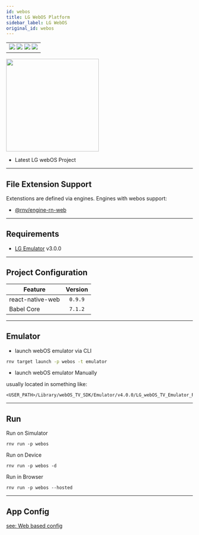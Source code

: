 ```yaml
---
id: webos
title: LG WebOS Platform
sidebar_label: LG WebOS
original_id: webos
---
```


<table>
  <tr>
  <td>
    <img src="https://img.shields.io/badge/Mac-yes-brightgreen.svg" />
    <img src="https://img.shields.io/badge/Windows-yes-brightgreen.svg" />
    <img src="https://img.shields.io/badge/Linux-yes-brightgreen.svg" />
    <img src="https://img.shields.io/badge/HostMode-yes-brightgreen.svg" />
  </td>
  </tr>
</table>

<img className="platform-image" src="https://renative.org/img/rnv_webos.gif" height="250"/>


- Latest LG webOS Project

---
## File Extension Support

<!--EXTENSION_SUPPORT_START-->

Extenstions are defined via engines. Engines with webos support: 
- [@rnv/engine-rn-web](../engines/engine-rn-web#extensions)

<!--EXTENSION_SUPPORT_END-->

---
## Requirements

- [LG Emulator](http://webostv.developer.lge.com/develop/tools/emulator-introduction/) v3.0.0

---
## Project Configuration

| Feature          | Version |
| ---------------- | :-----: |
| react-native-web | `0.9.9` |
| Babel Core       | `7.1.2` |

---
## Emulator

- launch webOS emulator via CLI

```bash
rnv target launch -p webos -t emulator
```

- launch webOS emulator Manually

usually located in something like:

```
<USER_PATH>/Library/webOS_TV_SDK/Emulator/v4.0.0/LG_webOS_TV_Emulator_RCU.app
```

---
## Run

Run on Simulator

```
rnv run -p webos
```

Run on Device

```
rnv run -p webos -d
```

Run in Browser

```
rnv run -p webos --hosted
```

---
## App Config

[see: Web based config](../api/json-config.md)
